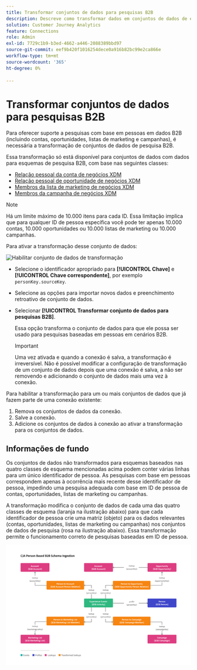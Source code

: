 ```yaml
---
title: Transformar conjuntos de dados para pesquisas B2B
description: Descreve como transformar dados em conjuntos de dados de esquemas de pesquisa B2B específicos
solution: Customer Journey Analytics
feature: Connections
role: Admin
exl-id: 7729c1b9-b3ed-4662-a446-2088389bbd97
source-git-commit: eef9b420f1016254dece0a916b82bc99e2ca866e
workflow-type: tm+mt
source-wordcount: '365'
ht-degree: 0%

---
```


# Transformar conjuntos de dados para pesquisas B2B

Para oferecer suporte a pesquisas com base em pessoas em dados B2B (incluindo contas, oportunidades, listas de marketing e campanhas), é necessária a transformação de conjuntos de dados de pesquisa B2B.

Essa transformação só está disponível para conjuntos de dados com dados para esquemas de pesquisa B2B, com base nas seguintes classes:

* [Relação pessoal da conta de negócios XDM](https://experienceleague.adobe.com/en/docs/experience-platform/xdm/classes/b2b/business-account-person-relation)
* [Relação pessoal de oportunidade de negócios XDM](https://experienceleague.adobe.com/en/docs/experience-platform/xdm/classes/b2b/business-opportunity-person-relation)
* [Membros da lista de marketing de negócios XDM](https://experienceleague.adobe.com/en/docs/experience-platform/xdm/classes/b2b/business-marketing-list-members)
* [Membros da campanha de negócios XDM](https://experienceleague.adobe.com/en/docs/experience-platform/xdm/classes/b2b/business-campaign-members)

>[!NOTE]
>
>Há um limite máximo de 10.000 itens para cada ID. Essa limitação implica que para qualquer ID de pessoa específica você pode ter apenas 10.000 contas, 10.000 oportunidades ou 10.000 listas de marketing ou 10.000 campanhas.


Para ativar a transformação desse conjunto de dados:

![Habilitar conjunto de dados de transformação](assets/transform-dataset.gif)

* Selecione o identificador apropriado para **[!UICONTROL Chave]** e **[!UICONTROL Chave correspondente]**, por exemplo `personKey.sourceKey`.

* Selecione as opções para importar novos dados e preenchimento retroativo de conjunto de dados.

* Selecionar **[!UICONTROL Transformar conjunto de dados para pesquisas B2B]**.

  Essa opção transforma o conjunto de dados para que ele possa ser usado para pesquisas baseadas em pessoas em cenários B2B.


  >[!IMPORTANT]
  >
  >Uma vez ativada e quando a conexão é salva, a transformação é irreversível. Não é possível modificar a configuração de transformação de um conjunto de dados depois que uma conexão é salva, a não ser removendo e adicionando o conjunto de dados mais uma vez à conexão.

Para habilitar a transformação para um ou mais conjuntos de dados que já fazem parte de uma conexão existente:

1. Remova os conjuntos de dados da conexão.
1. Salve a conexão.
1. Adicione os conjuntos de dados à conexão ao ativar a transformação para os conjuntos de dados.

## Informações de fundo

Os conjuntos de dados não transformados para esquemas baseados nas quatro classes de esquema mencionadas acima podem conter várias linhas para um único identificador de pessoa. As pesquisas com base em pessoas correspondem apenas à ocorrência mais recente desse identificador de pessoa, impedindo uma pesquisa adequada com base em ID de pessoa de contas, oportunidades, listas de marketing ou campanhas.

A transformação modifica o conjunto de dados de cada uma das quatro classes de esquema (laranja na ilustração abaixo) para que cada identificador de pessoa crie uma matriz (objeto) para os dados relevantes (contas, oportunidades, listas de marketing ou campanhas) nos conjuntos de dados de pesquisa (rosa na ilustração abaixo). Essa transformação permite o funcionamento correto de pesquisas baseadas em ID de pessoa.

![Esquemas B2B](./assets/b2b-schemas.svg)
